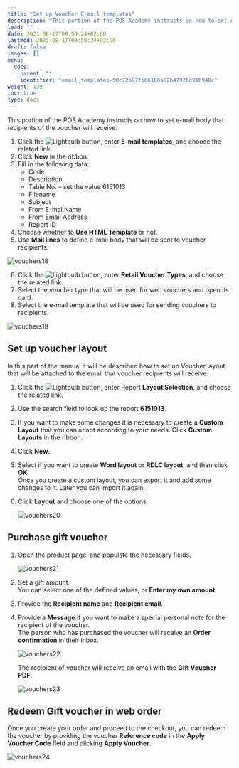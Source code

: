 ```yaml
---
title: "Set up Voucher E-mail templates"
description: "This portion of the POS Academy instructs on how to set e-mail body that recipients of the voucher will receive."
lead: ""
date: 2023-08-17T09:50:24+02:00
lastmod: 2023-08-17T09:50:24+02:00
draft: false
images: []
menu:
  docs:
    parent: ""
    identifier: "email_templates-50c72b97fb66106a02b47926d91b940c"
weight: 139
toc: true
type: docs
---
```


This portion of the POS Academy instructs on how to set e-mail body that recipients of the voucher will receive.

1.	Click the ![Lightbulb](Lightbulb_icon.PNG) button, enter **E-mail templates**, and choose the related link.
2.	Click **New** in the ribbon.
3.	Fill in the following data:
    - Code
    - Description
    - Table No. – set the value 6151013
    - Filename
    - Subject
    - From E-mal Name
    - From Email Address
    - Report ID
4.	Choose whether to **Use HTML Template** or not.
5.	Use **Mail lines** to define e-mail body that will be sent to voucher recipients.

  ![vouchers18](vouchers18.png)

6.	Click the ![Lightbulb](Lightbulb_icon.PNG) button, enter **Retail Voucher Types**, and choose the related link.
7.	Select the voucher type that will be used for web vouchers and open its card.
8.	Select the e-mail template that will be used for sending vouchers to recipients.

  ![vouchers19](vouchers19.png)

## Set up voucher layout

In this part of the manual it will be described how to set up Voucher layout that will be attached to the email that voucher recipients will receive.

1.	Click the ![Lightbulb](Lightbulb_icon.PNG) button, enter Report **Layout Selection**, and choose the related link.
2.	Use the search field to look up the report **6151013**. 
3.	If you want to make some changes it is necessary to create a **Custom Layout** that you can adapt according to your needs. Click **Custom Layouts** in the ribbon.
4.	Click **New**.
5.	Select if you want to create **Word layout** or **RDLC layout**, and then click **OK**.      
    Once you create a custom layout, you can export it and add some changes to it. Later you can import it again. 
6. Click **Layout** and choose one of the options.

    ![vouchers20](vouchers20.png)

## Purchase gift voucher 

1. Open the product page, and populate the necessary fields.

    ![vouchers21](vouchers21.png)

2.	Set a gift amount.   
    You can select one of the defined values, or **Enter my own amount**.
3.	Provide the **Recipient name** and **Recipient email**.
4.	Provide a **Message** if you want to make a special personal note for the recipient of the voucher.       
    The person who has purchased the voucher will receive an **Order confirmation** in their inbox.

    ![vouchers22](vouchers22.png)

    The recipient of voucher will receive an email with the **Gift Voucher PDF**.  

    ![vouchers23](vouchers23.png)

## Redeem Gift voucher in web order

Once you create your order and proceed to the checkout, you can redeem the voucher by providing the voucher **Reference code** in the **Apply Voucher Code** field and clicking **Apply Voucher**.

  ![vouchers24](vouchers24.png)
